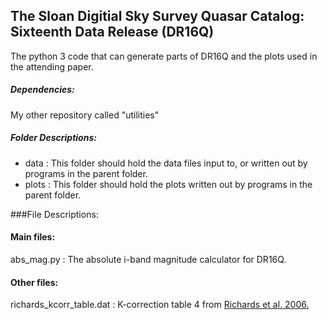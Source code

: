 ## The Sloan Digitial Sky Survey Quasar Catalog: Sixteenth Data Release (DR16Q)
The python 3 code that can generate parts of DR16Q and the plots used in the attending paper.

##### Dependencies: 

My other repository called "utilities"

##### Folder Descriptions:

- data : This folder should hold the data files input to, or written out by programs in the parent folder.
- plots : This folder should hold the plots written out by programs in the parent folder.

###File Descriptions:

#### Main files:
abs_mag.py : The absolute i-band magnitude calculator for DR16Q.

#### Other files:
richards_kcorr_table.dat : K-correction table 4 from [Richards et al. 2006.](https://ui.adsabs.harvard.edu/abs/2006AJ....131.2766R/abstract)
